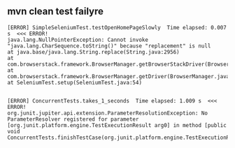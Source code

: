 ## mvn clean test failyre

    [ERROR] SimpleSeleniumTest.testOpenHomePageSlowly  Time elapsed: 0.007 s  <<< ERROR!
    java.lang.NullPointerException: Cannot invoke "java.lang.CharSequence.toString()" because "replacement" is null
    at java.base/java.lang.String.replace(String.java:2956)
    at com.browserstack.framework.BrowserManager.getBrowserStackDriver(BrowserManager.java:50)
    at com.browserstack.framework.BrowserManager.getDriver(BrowserManager.java:36)
    at SeleniumTest.setup(SeleniumTest.java:54)


    [ERROR] ConcurrentTests.takes_1_seconds  Time elapsed: 1.009 s  <<< ERROR!
    org.junit.jupiter.api.extension.ParameterResolutionException: No ParameterResolver registered for parameter [org.junit.platform.engine.TestExecutionResult arg0] in method [public void ConcurrentTests.finishTestCase(org.junit.platform.engine.TestExecutionResult)].
